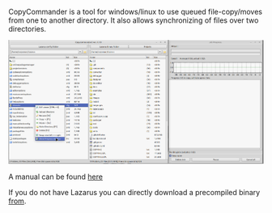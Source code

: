 CopyCommander is a tool for windows/linux to use queued file-copy/moves from one to another directory. It also allows synchronizing of files over two directories.

![Overview](images/Overview.png)

A manual can be found [here](src/how_to_use.txt)

If you do not have Lazarus you can directly download a precompiled binary [from](https://www.corpsman.de/klickcounter.php?url=download/copycommander.zip).


